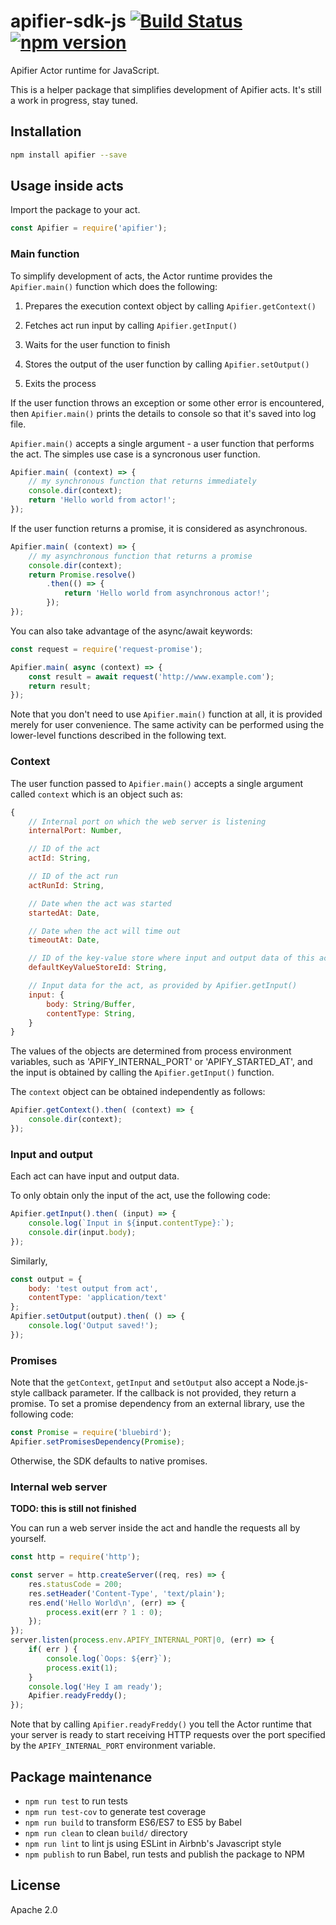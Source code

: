 # apifier-sdk-js [![Build Status](https://travis-ci.org/Apifier/apifier-sdk-js.svg)](https://travis-ci.org/Apifier/apifier-sdk-js) [![npm version](https://badge.fury.io/js/apifier.svg)](http://badge.fury.io/js/apifier)

Apifier Actor runtime for JavaScript.

This is a helper package that simplifies development of Apifier acts.
It's still a work in progress, stay tuned.


## Installation

```bash
npm install apifier --save
```

## Usage inside acts

Import the package to your act.

```javascript
const Apifier = require('apifier');
```

### Main function

To simplify development of acts, the Actor runtime provides the `Apifier.main()` function which does the following:

1) Prepares the execution context object by calling `Apifier.getContext()`

2) Fetches act run input by calling `Apifier.getInput()`

3) Waits for the user function to finish

4) Stores the output of the user function by calling `Apifier.setOutput()`

5) Exits the process

If the user function throws an exception or some other error is encountered,
then `Apifier.main()` prints the details to console so that it's saved into log file.

`Apifier.main()` accepts a single argument - a user function that performs the act.
The simples use case is a syncronous user function.

```javascript
Apifier.main( (context) => {
    // my synchronous function that returns immediately
    console.dir(context);
    return 'Hello world from actor!';
});
```

If the user function returns a promise, it is considered as asynchronous.

```javascript
Apifier.main( (context) => {
    // my asynchronous function that returns a promise
    console.dir(context);
    return Promise.resolve()
        .then(() => {
            return 'Hello world from asynchronous actor!';
        });
});
```

You can also take advantage of the async/await keywords:

```javascript
const request = require('request-promise');

Apifier.main( async (context) => {
    const result = await request('http://www.example.com');
    return result;
});
```

Note that you don't need to use `Apifier.main()` function at all,
it is provided merely for user convenience. The same activity
can be performed using the lower-level functions described in the following text.


### Context

The user function passed to `Apifier.main()` accepts a single
argument called `context` which is an object such as:

```javascript
{
    // Internal port on which the web server is listening
    internalPort: Number,

    // ID of the act
    actId: String,

    // ID of the act run
    actRunId: String,

    // Date when the act was started
    startedAt: Date,

    // Date when the act will time out
    timeoutAt: Date,

    // ID of the key-value store where input and output data of this act is stored
    defaultKeyValueStoreId: String,

    // Input data for the act, as provided by Apifier.getInput()
    input: {
        body: String/Buffer,
        contentType: String,
    }
}
```

The values of the objects are determined from process environment variables,
such as 'APIFY_INTERNAL_PORT' or 'APIFY_STARTED_AT', and the input is obtained by calling the
`Apifier.getInput()` function.

The `context` object can be obtained independently as follows:

```javascript
Apifier.getContext().then( (context) => {
    console.dir(context);
});
```

### Input and output

Each act can have input and output data.

To only obtain only the input of the act, use the following code:

```javascript
Apifier.getInput().then( (input) => {
    console.log(`Input in ${input.contentType}:`);
    console.dir(input.body);
});
```

Similarly,

```javascript
const output = {
    body: 'test output from act',
    contentType: 'application/text'
};
Apifier.setOutput(output).then( () => {
    console.log('Output saved!');
});
```

### Promises

Note that the `getContext`, `getInput` and `setOutput` also accept a Node.js-style callback parameter.
If the callback is not provided, they return a promise.
To set a promise dependency from an external library, use the following code:
```javascript
const Promise = require('bluebird');
Apifier.setPromisesDependency(Promise);
```
Otherwise, the SDK defaults to native promises.


### Internal web server

**TODO: this is still not finished**

You can run a web server inside the act and handle the requests all by yourself.

```javascript
const http = require('http');

const server = http.createServer((req, res) => {
    res.statusCode = 200;
    res.setHeader('Content-Type', 'text/plain');
    res.end('Hello World\n', (err) => {
        process.exit(err ? 1 : 0);
    });
});
server.listen(process.env.APIFY_INTERNAL_PORT|0, (err) => {
    if( err ) {
        console.log(`Oops: ${err}`);
        process.exit(1);
    }
    console.log('Hey I am ready');
    Apifier.readyFreddy();
});
```

Note that by calling `Apifier.readyFreddy()` you tell the Actor runtime that your server is ready to start
receiving HTTP requests over the port specified by the `APIFY_INTERNAL_PORT` environment variable.




## Package maintenance

* `npm run test` to run tests
* `npm run test-cov` to generate test coverage
* `npm run build` to transform ES6/ES7 to ES5 by Babel
* `npm run clean` to clean `build/` directory
* `npm run lint` to lint js using ESLint in Airbnb's Javascript style
* `npm publish` to run Babel, run tests and publish the package to NPM

## License

Apache 2.0

